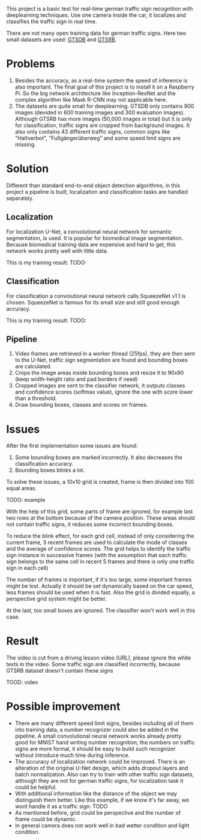 This project is a basic test for real-time german traffic sign recognition with deeplearning techniques. Use one camera inside the car, it localizes and classifies the traffic sign in real time.

There are not many open training data for german traffic signs. Here two small datasets are used: [GTSDB](http://benchmark.ini.rub.de/?section=gtsdb&subsection=dataset) and [GTSRB](http://benchmark.ini.rub.de/?section=gtsrb&subsection=dataset).

# Problems

1. Besides the accuracy, as a real-time system the speed of inference is also important. The final goal of this project is to install it on a Raspberry Pi. So the big network architecture like Inception-ResNet and the complex algorithm like Mask R-CNN may not applicable here.
2. The datasets are quite small for deeplearning. GTSDB only contains 900 images (devided in 600 training images and 300 evaluation images). Although GTSRB has more images (50,000 images in total) but it is only for classification, traffic signs are cropped from background images. It also only contains 43 different traffic signs, common signs like "Haltverbot", "Fußgängerüberweg" and some speed limit signs are missing.

# Solution

Different than standard end-to-end object detection algorithms, in this project a pipeline is built, localization and classification tasks are handled separately.

## Localization
For localization U-Net, a convolutional neural network for semantic segmentation, is used. It is popular for biomedical image segmentation. Because biomedical training data are expensive and hard to get, this network works pretty well with little data.

This is my training result:
TODO:

## Classification
For classification a convolutional neural network calls SqueezeNet v1.1 is chosen. SqueezeNet is famous for its small size and still good enough accuracy.

This is my training result:
TODO:

## Pipeline
1. Video frames are retrieved in a worker thread (25fps), they are then sent to the U-Net, traffic sign segmentation are found and bounding boxes are calculated.  
2. Crops the image areas inside bounding boxes and resize it to 90x90 (keep width-height ratio and pad borders if need) 
3. Cropped images are sent to the classifier network, it outputs classes and confidence scores (softmax value), ignore the one with score lower than a threshold. 
4. Draw bounding boxes, classes and scores on frames.

# Issues
After the first implementation some issues are found:

1. Some bounding boxes are marked incorrectly. It also decreases the classification accuracy.
2. Bounding boxes blinks a lot.

To solve these issues, a 10x10 grid is created, frame is then divided into 100 equal areas.

TODO: example

With the help of this grid, some parts of frame are ignored, for example last two rows at the bottom because of the camera position. These areas should not contain traffic signs, it reduces some incorrect bounding boxes.  

To reduce the blink effect, for each grid cell, instead of only considering the current frame, 5 recent frames are used to calculate the mode of classes and the average of confidence scores.
The grid helps to identify the traffic sign instance in successive frames (with the assumption that each traffic sign belongs to the same cell in recent 5 frames and there is only one traffic sign in each cell)
  
The number of frames is important, if it's too large, some important frames might be lost. Actually it should be set dynamically based on the car speed, less frames should be used when it is fast.
Also the grid is divided equally, a perspective grid system might be better.

At the last, too small boxes are ignored. The classifier won't work well in this case.

# Result
The video is cut from a driving lesson video (URL), please ignore the white texts in the video.
Some traffic sign are classified incorrectly, because GTSRB dataset doesn't contain these signs

TOOD: video

# Possible improvement
* There are many different speed limit signs, besides including all of them into training data, a number recognizer could also be added in the pipeline. A small convolutional neural network works already pretty good for MNIST hand writing number recognition, the numbers on traffic signs are more formal, it should be easy to build such recognizer without introduce much time during inference. 
* The accuracy of localization network could be improved. There is an alteration of the original U-Net design, which adds dropout layers and batch normalization. Also can try to train with other traffic sign datasets, although they are not for german traffic signs, for localization task it could be helpful.
* With additional information like the distance of the object we may distinguish them better. Like this example, if we know it's far away, we wont handle it as a traffic sign: TODO
* As mentioned before, grid could be perspective and the number of frame could be dynamic.
* In general camera does not work well in bad wetter condition and light condition.
